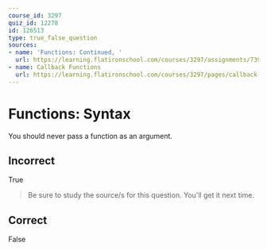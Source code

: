 ```yaml
---
course_id: 3297
quiz_id: 12278
id: 126513
type: true_false_question
sources:
- name: 'Functions: Continued, '
  url: https://learning.flatironschool.com/courses/3297/assignments/73913?module_item_id=143565
- name: Callback Functions
  url: https://learning.flatironschool.com/courses/3297/pages/callback-functions?module_item_id=143567
---
```


# Functions: Syntax

You should never pass a function as an argument.

## Incorrect

True

> Be sure to study the source/s for this question. You'll get it next time.

## Correct

False
